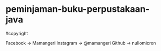 # peminjaman-buku-perpustakaan-java
#copyright

Facebook -> Mamangeri
Instagram -> @mamangeri
Github -> nullomicron
